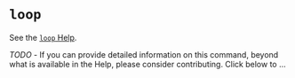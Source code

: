 # `loop`

See the [`loop` Help](/commands/docs/loop.html).

_TODO_ - If you can provide detailed information on this command, beyond what is available in the Help, please consider contributing. Click below to ...
